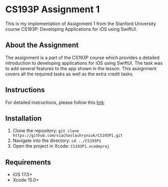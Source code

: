# CS193P Assignment 1

This is my implementation of Assignment 1 from the Stanford University course CS193P: Developing Applications for iOS using SwiftUI.

## About the Assignment

The assignment is a part of the CS193P course which provides a detailed introduction to developing applications for iOS using SwiftUI. 
The task was to add several features to the app shown in the lesson. This assignment covers all the required tasks as well as the extra credit tasks.

## Instructions

For detailed instructions, please follow this [link](https://cs193p.sites.stanford.edu/sites/g/files/sbiybj16636/files/media/file/a1_0.pdf).

## Installation

1. Clone the repository: `git clone https://github.com/viachaslauhryniuk/CS193P1.git`
2. Navigate into the directory: `cd ../CS193P1`
3. Open the project in Xcode: `CS193P1.xcodeproj`

## Requirements

- iOS 17.0+
- Xcode 15.0+

